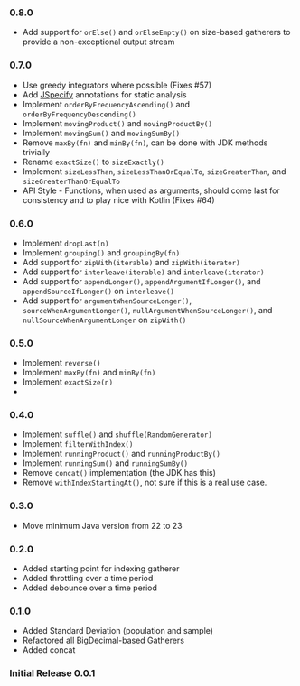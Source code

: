 ### 0.8.0 
+ Add support for `orElse()` and `orElseEmpty()` on size-based gatherers to provide a non-exceptional output stream

### 0.7.0
+ Use greedy integrators where possible (Fixes #57)
+ Add [JSpecify](https://jspecify.dev/) annotations for static analysis
+ Implement `orderByFrequencyAscending()` and `orderByFrequencyDescending()`
+ Implement `movingProduct()` and `movingProductBy()`
+ Implement `movingSum()` and `movingSumBy()`
+ Remove `maxBy(fn)` and `minBy(fn)`, can be done with JDK methods trivially
+ Rename `exactSize()` to `sizeExactly()`
+ Implement `sizeLessThan`, `sizeLessThanOrEqualTo`, `sizeGreaterThan`, and `sizeGreaterThanOrEqualTo`
+ API Style - Functions, when used as arguments, should come last for consistency and to play nice with Kotlin (Fixes #64)

### 0.6.0
+ Implement `dropLast(n)`
+ Implement `grouping()` and `groupingBy(fn)`
+ Add support for `zipWith(iterable)` and `zipWith(iterator)`
+ Add support for `interleave(iterable)` and `interleave(iterator)`
+ Add support for `appendLonger()`, `appendArgumentIfLonger()`, and `appendSourceIfLonger()` on `interleave()`
+ Add support for `argumentWhenSourceLonger()`, `sourceWhenArgumentLonger()`, `nullArgumentWhenSourceLonger()`, and `nullSourceWhenArgumentLonger` on `zipWith()`

### 0.5.0
+ Implement `reverse()`
+ Implement `maxBy(fn)` and `minBy(fn)`
+ Implement `exactSize(n)`
+ 
### 0.4.0
+ Implement `suffle()` and `shuffle(RandomGenerator)`
+ Implement `filterWithIndex()`
+ Implement `runningProduct()` and `runningProductBy()`
+ Implement `runningSum()` and `runningSumBy()`
+ Remove `concat()` implementation (the JDK has this)
+ Remove `withIndexStartingAt()`, not sure if this is a real use case.

### 0.3.0
+ Move minimum Java version from 22 to 23

### 0.2.0
+ Added starting point for indexing gatherer
+ Added throttling over a time period
+ Added debounce over a time period

### 0.1.0
+ Added Standard Deviation (population and sample)
+ Refactored all BigDecimal-based Gatherers
+ Added concat

### Initial Release 0.0.1